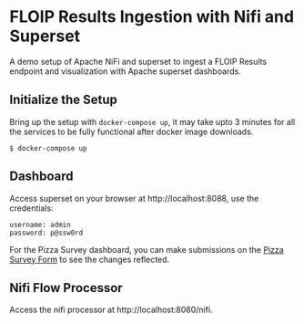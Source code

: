 # FLOIP Results Ingestion with Nifi and Superset

A demo setup of Apache NiFi and superset to ingest a FLOIP Results endpoint and visualization with Apache superset dashboards.


## Initialize the Setup

Bring up the setup with `docker-compose up`, it may take upto 3 minutes for all the services to be fully functional after docker image downloads.

    $ docker-compose up


## Dashboard

Access superset on your browser at http://localhost:8088, use the credentials:


    username: admin
    password: p@ssw0rd

For the Pizza Survey dashboard, you can make submissions on the [Pizza Survey Form](https://enketo.ona.io/::YVTA) to see the changes reflected.


## Nifi Flow Processor

Access the nifi processor at http://localhost:8080/nifi.
